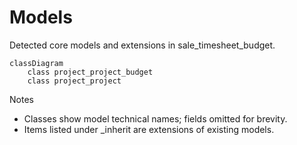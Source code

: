 # Models

Detected core models and extensions in sale_timesheet_budget.

```mermaid
classDiagram
    class project_project_budget
    class project_project
```

Notes
- Classes show model technical names; fields omitted for brevity.
- Items listed under _inherit are extensions of existing models.
